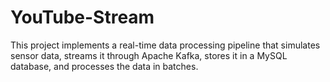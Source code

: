 # YouTube-Stream
This project implements a real-time data processing pipeline that simulates sensor data, streams it through Apache Kafka, stores it in a MySQL database, and processes the data in batches.
